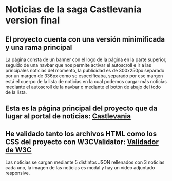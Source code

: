 # Noticias de la saga Castlevania version final

## El proyecto cuenta con una versión minimificada y una rama principal

La página consta de un banner con el logo de la página en la parte superior, seguido de una navbar que nos permite activar el autoscroll e ir a las principales noticias del momento, la publicidad es de 300x250px separado por un margen de 336px como se especificaba, separado por ese margen está el cuerpo de la lista de noticias en la cual podemos cargar más noticias mediante el autoscroll de la navbar o mediante el botón de abajo del todo de la lista.

## Esta es la página principal del proyecto que da lugar al portal de noticias: [Castlevania](https://rawgit.com/HighYitan/Noticias/master/castlevania.html)

## He validado tanto los archivos HTML como los CSS del proyecto con W3CValidator: [Validador de W3C](https://validator.w3.org/)

Las noticias se cargan mediante 5 distintos JSON rellenados con 3 noticias cada uno, la imagen de las noticias es modal y hay un vídeo adjuntado responsive.
